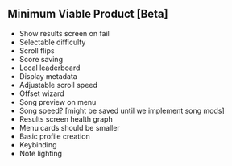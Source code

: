 ## Minimum Viable Product [Beta]
- Show results screen on fail
- Selectable difficulty
- Scroll flips
- Score saving
- Local leaderboard
- Display metadata
- Adjustable scroll speed
- Offset wizard
- Song preview on menu
- Song speed? [might be saved until we implement song mods]
- Results screen health graph
- Menu cards should be smaller
- Basic profile creation
- Keybinding
- Note lighting
